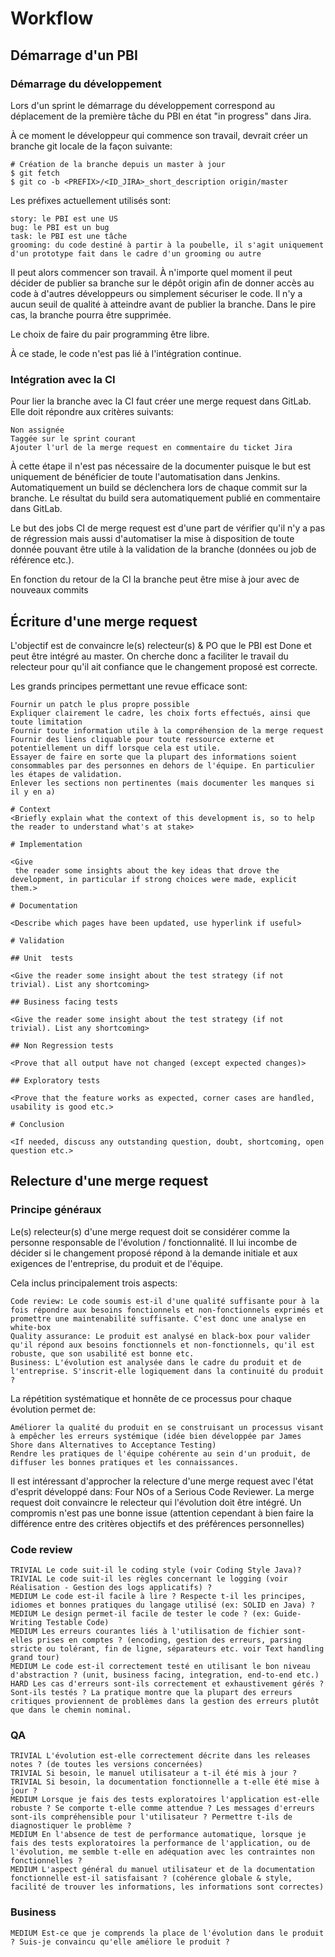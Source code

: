 # Workflow 
 
## Démarrage d'un PBI
### Démarrage du développement

Lors d'un sprint le démarrage du développement correspond au déplacement de la première tâche du PBI en état "in progress" dans Jira.

À ce moment le développeur qui commence son travail, devrait créer un branche git locale de la façon suivante:

```
# Création de la branche depuis un master à jour
$ git fetch
$ git co -b <PREFIX>/<ID_JIRA>_short_description origin/master
```


Les préfixes actuellement utilisés sont:

    story: le PBI est une US
    bug: le PBI est un bug
    task: le PBI est une tâche
    grooming: du code destiné à partir à la poubelle, il s'agit uniquement d'un prototype fait dans le cadre d'un grooming ou autre

Il peut alors commencer son travail. À n'importe quel moment il peut décider de publier sa branche sur le dépôt origin afin de donner accès au code à d'autres développeurs ou simplement sécuriser le code. Il n'y a aucun seuil de qualité à atteindre avant de publier la branche. Dans le pire cas, la branche pourra être supprimée.

Le choix de faire du pair programming être libre.

À ce stade, le code n'est pas lié à l'intégration continue.


### Intégration avec la CI

Pour lier la branche avec la CI faut créer une merge request dans GitLab. Elle doit répondre aux critères suivants:

    Non assignée
    Taggée sur le sprint courant
    Ajouter l'url de la merge request en commentaire du ticket Jira

À cette étape il n'est pas nécessaire de la documenter puisque le but est uniquement de bénéficier de toute l'automatisation dans Jenkins. Automatiquement un build se déclenchera lors de chaque commit sur la branche. Le résultat du build sera automatiquement publié en commentaire dans GitLab.

Le but des jobs CI de merge request est d'une part de vérifier qu'il n'y a pas de régression mais aussi d'automatiser la mise à disposition de toute donnée pouvant être utile à la validation de la branche (données ou job de référence etc.).

En fonction du retour de la CI la branche peut être mise à jour avec de nouveaux commits

## Écriture d'une merge request

L'objectif est de convaincre le(s) relecteur(s) & PO que le PBI est Done et peut être intégré au master. On cherche donc a faciliter le travail du relecteur pour qu'il ait confiance que le changement proposé est correcte.

Les grands principes permettant une revue efficace sont:

    Fournir un patch le plus propre possible
    Expliquer clairement le cadre, les choix forts effectués, ainsi que toute limitation
    Fournir toute information utile à la compréhension de la merge request
    Fournir des liens cliquable pour toute ressource externe et potentiellement un diff lorsque cela est utile.
    Essayer de faire en sorte que la plupart des informations soient consommables par des personnes en dehors de l'équipe. En particulier les étapes de validation.
    Enlever les sections non pertinentes (mais documenter les manques si il y en a)

```
# Context
<Briefly explain what the context of this development is, so to help the reader to understand what's at stake>
  
# Implementation
  
<Give
 the reader some insights about the key ideas that drove the
development, in particular if strong choices were made, explicit
them.>
  
# Documentation
  
<Describe which pages have been updated, use hyperlink if useful>
  
# Validation
  
## Unit  tests
  
<Give the reader some insight about the test strategy (if not trivial). List any shortcoming>
  
## Business facing tests
  
<Give the reader some insight about the test strategy (if not trivial). List any shortcoming>
  
## Non Regression tests
   
<Prove that all output have not changed (except expected changes)>
  
## Exploratory tests
  
<Prove that the feature works as expected, corner cases are handled, usability is good etc.>
  
# Conclusion
  
<If needed, discuss any outstanding question, doubt, shortcoming, open question etc.>

```

## Relecture d'une merge request

### Principe généraux

Le(s) relecteur(s) d'une merge request doit se considérer comme la personne responsable de l'évolution / fonctionnalité. Il lui incombe de décider si le changement proposé répond à la demande initiale et aux exigences de l'entreprise, du produit et de l'équipe.

Cela inclus principalement trois aspects:

    Code review: Le code soumis est-il d'une qualité suffisante pour à la fois répondre aux besoins fonctionnels et non-fonctionnels exprimés et promettre une maintenabilité suffisante. C'est donc une analyse en white-box
    Quality assurance: Le produit est analysé en black-box pour valider qu'il répond aux besoins fonctionnels et non-fonctionnels, qu'il est robuste, que son usabilité est bonne etc.
    Business: L'évolution est analysée dans le cadre du produit et de l'entreprise. S'inscrit-elle logiquement dans la continuité du produit ?

La répétition systématique et honnête de ce processus pour chaque évolution permet de:

    Améliorer la qualité du produit en se construisant un processus visant à empêcher les erreurs systémique (idée bien développée par James Shore dans Alternatives to Acceptance Testing)
    Rendre les pratiques de l'équipe cohérente au sein d'un produit, de diffuser les bonnes pratiques et les connaissances.


Il est intéressant d'approcher la relecture d'une merge request avec l'état d'esprit développé dans: Four NOs of a Serious Code Reviewer. La merge request doit convaincre le relecteur qui l'évolution doit être intégré. Un compromis n'est pas une bonne issue (attention cependant à bien faire la différence entre des critères objectifs et des préférences personnelles)

### Code review

    TRIVIAL Le code suit-il le coding style (voir Coding Style Java)?
    TRIVIAL Le code suit-il les règles concernant le logging (voir Réalisation - Gestion des logs applicatifs) ?
    MEDIUM Le code est-il facile à lire ? Respecte t-il les principes, idiomes et bonnes pratiques du langage utilisé (ex: SOLID en Java) ?
    MEDIUM Le design permet-il facile de tester le code ? (ex: Guide-Writing Testable Code)
    MEDIUM Les erreurs courantes liés à l'utilisation de fichier sont-elles prises en comptes ? (encoding, gestion des erreurs, parsing stricte ou tolérant, fin de ligne, séparateurs etc. voir Text handling grand tour)
    MEDIUM Le code est-il correctement testé en utilisant le bon niveau d'abstraction ? (unit, business facing, integration, end-to-end etc.)
    HARD Les cas d'erreurs sont-ils correctement et exhaustivement gérés ? Sont-ils testés ? La pratique montre que la plupart des erreurs critiques proviennent de problèmes dans la gestion des erreurs plutôt que dans le chemin nominal.

### QA

    TRIVIAL L'évolution est-elle correctement décrite dans les releases notes ? (de toutes les versions concernées)
    TRIVIAL Si besoin, le manuel utilisateur a t-il été mis à jour ?
    TRIVIAL Si besoin, la documentation fonctionnelle a t-elle été mise à jour ?
    MEDIUM Lorsque je fais des tests exploratoires l'application est-elle robuste ? Se comporte t-elle comme attendue ? Les messages d'erreurs sont-ils compréhensible pour l'utilisateur ? Permettre t-ils de diagnostiquer le problème ?
    MEDIUM En l'absence de test de performance automatique, lorsque je fais des tests exploratoires la performance de l'application, ou de l'évolution, me semble t-elle en adéquation avec les contraintes non fonctionnelles ?
    MEDIUM L'aspect général du manuel utilisateur et de la documentation fonctionnelle est-il satisfaisant ? (cohérence globale & style, facilité de trouver les informations, les informations sont correctes)

### Business

    MEDIUM Est-ce que je comprends la place de l'évolution dans le produit ? Suis-je convaincu qu'elle améliore le produit ? 

